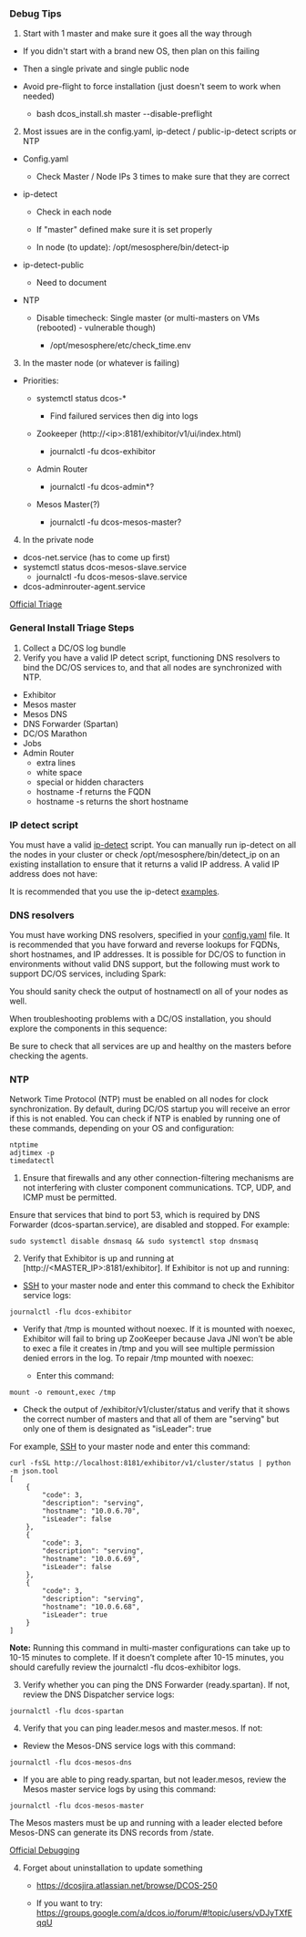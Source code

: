 ### Debug Tips

1. Start with 1 master and make sure it goes all the way through

  - If you didn't start with a brand new OS, then plan on this failing

  - Then a single private and single public node
    
  - Avoid pre-flight to force installation (just doesn't seem to work when needed)
  
    - bash dcos_install.sh master --disable-preflight

2. Most issues are in the config.yaml, ip-detect / public-ip-detect scripts or NTP

  - Config.yaml

    - Check Master / Node IPs 3 times to make sure that they are correct
    
  - ip-detect

    - Check in each node
    
    - If "master" defined make sure it is set properly
    
    - In node (to update): /opt/mesosphere/bin/detect-ip
    
  - ip-detect-public

    - Need to document
    
  - NTP

    - Disable timecheck: Single master (or multi-masters on VMs (rebooted) - vulnerable though)
    
      - /opt/mesosphere/etc/check_time.env
    
3. In the master node (or whatever is failing)

- Priorities:

  - systemctl status dcos-*
        
    - Find failured services then dig into logs

  - Zookeeper (http://\<ip\>:8181/exhibitor/v1/ui/index.html)
        
    - journalctl -fu dcos-exhibitor

  - Admin Router
    
    - journalctl -fu dcos-admin*?
    
  - Mesos Master(?)
  
    - journalctl -fu dcos-mesos-master?
    
4. In the private node
 
- dcos-net.service (has to come up first)
- systemctl status dcos-mesos-slave.service
  - journalctl -fu dcos-mesos-slave.service
- dcos-adminrouter-agent.service

[Official Triage](https://mesosphere.lightning.force.com/lightning/r/Knowledge__kav/ka0f1000000kCJRAA2/view)

### General Install Triage Steps
1. Collect a DC/OS log bundle
2. Verify you have a valid IP detect﻿⁠⁠⁠⁠ script, functioning DNS resolvers to bind the DC/OS services to, and that all nodes are synchronized with NTP.
- Exhibitor
- Mesos master
- Mesos DNS
- DNS Forwarder (Spartan)
- DC/OS Marathon
- Jobs
- Admin Router
  - extra lines
  - white space
  - special or hidden characters
  - hostname -f returns the FQDN
  - hostname -s returns the short hostname
 
### IP detect script
You must have a valid [ip-detect](https://docs.mesosphere.com/1.11/installing/ent/custom/advanced/) script. You can manually run ip-detect on all the nodes in your cluster or check /opt/mesosphere/bin/detect_ip on an existing installation to ensure that it returns a valid IP address. A valid IP address does not have:

It is recommended that you use the ip-detect [examples](https://docs.mesosphere.com/1.11/installing/ent/custom/advanced/). 
 
### DNS resolvers
You must have working DNS resolvers, specified in your [config.yaml](https://docs.mesosphere.com/1.11/installing/ent/custom/configuration/configuration-parameters/#resolvers) file. It is recommended that you have forward and reverse lookups for FQDNs, short hostnames, and IP addresses. It is possible for DC/OS to function in environments without valid DNS support, but the following must work to support DC/OS services, including Spark:


You should sanity check the output of hostnamectl on all of your nodes as well.


When troubleshooting problems with a DC/OS installation, you should explore the components in this sequence:

Be sure to check that all services are up and healthy on the masters before checking the agents.

### NTP
Network Time Protocol (NTP) must be enabled on all nodes for clock synchronization. By default, during DC/OS startup you will receive an error if this is not enabled.
You can check if NTP is enabled by running one of these commands, depending on your OS and configuration: 

```
ntptime
adjtimex -p
timedatectl
```
 
1. Ensure that firewalls and any other connection-filtering mechanisms are not interfering with cluster component communications. TCP, UDP, and ICMP must be permitted.

Ensure that services that bind to port 53, which is required by DNS Forwarder (dcos-spartan.service), are disabled and stopped. For example:

```
sudo systemctl disable dnsmasq && sudo systemctl stop dnsmasq
```

2. Verify that Exhibitor is up and running at [http://<MASTER_IP>:8181/exhibitor]. If Exhibitor is not up and running:

- [SSH](https://docs.mesosphere.com/1.11/administering-clusters/sshcluster/) to your master node and enter this command to check the Exhibitor service logs:

```
journalctl -flu dcos-exhibitor
```

- Verify that /tmp is mounted without noexec. If it is mounted with noexec, Exhibitor will fail to bring up ZooKeeper because Java JNI won’t be able to exec a file it creates in /tmp and you will see multiple permission denied errors in the log. To repair /tmp mounted with noexec:

  - Enter this command:

```
mount -o remount,exec /tmp
```

  - Check the output of /exhibitor/v1/cluster/status and verify that it shows the correct number of masters and that all of them are "serving" but only one of them is designated as "isLeader": true

For example, [SSH](https://docs.mesosphere.com/1.11/administering-clusters/sshcluster/) to your master node and enter this command:

```
curl -fsSL http://localhost:8181/exhibitor/v1/cluster/status | python -m json.tool
[
    {
        "code": 3,
        "description": "serving",
        "hostname": "10.0.6.70",
        "isLeader": false
    },
    {
        "code": 3,
        "description": "serving",
        "hostname": "10.0.6.69",
        "isLeader": false
    },
    {
        "code": 3,
        "description": "serving",
        "hostname": "10.0.6.68",
        "isLeader": true
    }
]
```

**Note:** Running this command in multi-master configurations can take up to 10-15 minutes to complete. If it doesn’t complete after 10-15 minutes, you should carefully review the journalctl -flu dcos-exhibitor logs.

 
3. Verify whether you can ping the DNS Forwarder (ready.spartan). If not, review the DNS Dispatcher service logs: ﻿⁠⁠⁠⁠

```
journalctl -flu dcos-spartan﻿⁠⁠⁠⁠
```

4. Verify that you can ping ⁠⁠⁠⁠leader.mesos and ﻿⁠⁠⁠⁠master.mesos. If not:
 
- Review the Mesos-DNS service logs with this command:

```
journalctl -flu dcos-mesos-dns﻿⁠⁠⁠⁠
```
 
- If you are able to ping ready.spartan, but not leader.mesos, review the Mesos master service logs by using this command:

```
journalctl -flu dcos-mesos-master
```

The Mesos masters must be up and running with a leader elected before Mesos-DNS can generate its DNS records from ⁠⁠⁠\/state.⁠⁠⁠⁠



 
 
[Official Debugging](https://docs.d2iq.com/mesosphere/dcos/1.13/installing/troubleshooting/)
    
4. Forget about uninstallation to update something

    - https://dcosjira.atlassian.net/browse/DCOS-250
 
    - If you want to try: https://groups.google.com/a/dcos.io/forum/#!topic/users/vDJyTXfEqqU
